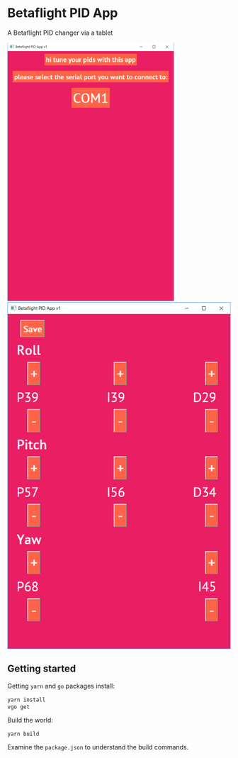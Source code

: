 # Betaflight PID App

A Betaflight PID changer via a tablet

![Screen1](.images/screen1.png?raw=true "Screen")
![Screen2](.images/screen2.png?raw=true "Screen")

## Getting started

Getting `yarn` and `go` packages install:

    yarn install
    vgo get

Build the world:

    yarn build

Examine the `package.json` to understand the build commands.